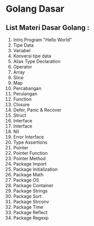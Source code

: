 # Golang Dasar

## List Materi Dasar Golang :

1. Intro Program "Hello World"
2. Tipe Data
3. Variabel
4. Konversi tipe data
5. Alias Type Declaration
6. Operator
7. Array
8. Slice
9. Map
10. Percabangan
11. Perulangan
12. Function
13. Closure
14. Defer, Panic & Recover
15. Struct
16. Interface
17. Interface
18. Nil
19. Error Interface
20. Type Assertions
19. Pointer
20. Pointer Function
21. Pointer Method
22. Package Import
23. Package Initialization
24. Package Math
25. Package OS
26. Package Container
27. Package Strings
28. Package Sort
29. Package Strconv
30. Package Time
31. Package Reflect
32. Package Regexp
